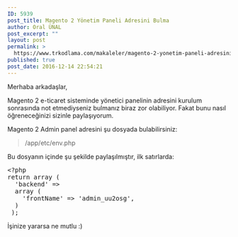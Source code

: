 ```yaml
---
ID: 5939
post_title: Magento 2 Yönetim Paneli Adresini Bulma
author: Oral ÜNAL
post_excerpt: ""
layout: post
permalink: >
  https://www.trkodlama.com/makaleler/magento-2-yonetim-paneli-adresini-bulma-5939.html
published: true
post_date: 2016-12-14 22:54:21
---
```

Merhaba arkadaşlar,

Magento 2 e-ticaret sisteminde yönetici panelinin adresini kurulum sonrasında not etmediyseniz bulmanız biraz zor olabiliyor. Fakat bunu nasıl öğreneceğinizi sizinle paylaşıyorum.

Magento 2 Admin panel adresini şu dosyada bulabilirsiniz:
<blockquote>/app/etc/env.php</blockquote>
Bu dosyanın içinde şu şekilde paylaşılmıştır, ilk satırlarda:
<pre class="prettyprint lang-php" data-start-line="1" data-visibility="visible" data-highlight="" data-caption="">&lt;?php
return array (
  'backend' =&gt;
  array (
    'frontName' =&gt; 'admin_uu2osg',
  )
 );</pre>
İşinize yararsa ne mutlu :)
